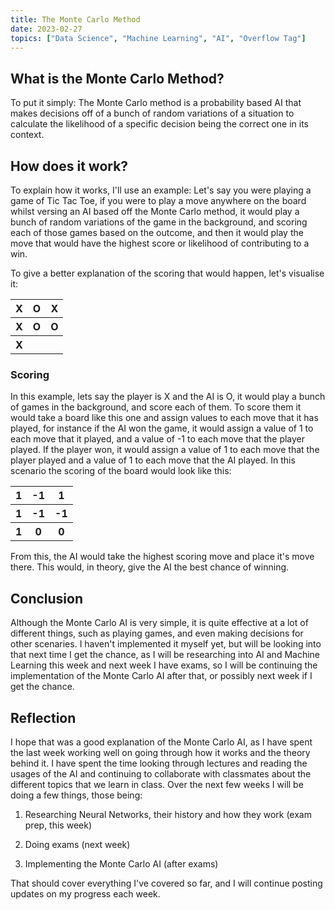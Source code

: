 ```yaml
---
title: The Monte Carlo Method
date: 2023-02-27
topics: ["Data Science", "Machine Learning", "AI", "Overflow Tag"]
---
```


## What is the Monte Carlo Method?
To put it simply: The Monte Carlo method is a probability based AI that makes decisions off of a bunch of random variations of a situation to calculate the likelihood of a specific decision being the correct one in its context.

## How does it work?
To explain how it works, I'll use an example: Let's say you were playing a game of Tic Tac Toe, if you were to play a move anywhere on the board whilst versing an AI based off the Monte Carlo method, it would play a bunch of random variations of the game in the background, and scoring each of those games based on the outcome, and then it would play the move that would have the highest score or likelihood of contributing to a win.

To give a better explanation of the scoring that would happen, let's visualise it:

<table>
    <tr>
        <th>X</th>
        <th>O</th>
        <th>X</th>
    </tr>
    <tr>
        <th>X</th>
        <th>O</th>
        <th>O</th>
    </tr>
    <tr>
        <th>X</th>
        <th></th>
        <th></th>
    </tr>
</table>

### Scoring
In this example, lets say the player is X and the AI is O, it would play a bunch of games in the background, and score each of them. To score them it would take a board like this one and assign values to each move that it has played, for instance if the AI won the game, it would assign a value of 1 to each move that it played, and a value of -1 to each move that the player played. If the player won, it would assign a value of 1 to each move that the player played and a value of 1 to each move that the AI played. In this scenario the scoring of the board would look like this:

<table>
    <tr>
        <th>1</th>
        <th>-1</th>
        <th>1</th>
    </tr>
    <tr>
        <th>1</th>
        <th>-1</th>
        <th>-1</th>
    </tr>
    <tr>
        <th>1</th>
        <th>0</th>
        <th>0</th>
    </tr>
</table>

From this, the AI would take the highest scoring move and place it's move there. This would, in theory, give the AI the best chance of winning.

## Conclusion
Although the Monte Carlo AI is very simple, it is quite effective at a lot of different things, such as playing games, and even making decisions for other scenaries. I haven't implemented it myself yet, but will be looking into that next time I get the chance, as I will be researching into AI and Machine Learning this week and next week I have exams, so I will be continuing the implementation of the Monte Carlo AI after that, or possibly next week if I get the chance.

## Reflection
I hope that was a good explanation of the Monte Carlo AI, as I have spent the last week working well on going through how it works and the theory behind it. I have spent the time looking through lectures and reading the usages of the AI and continuing to collaborate with classmates about the different topics that we learn in class. Over the next few weeks I will be doing a few things, those being:

1. Researching Neural Networks, their history and how they work (exam prep, this week)

2. Doing exams (next week)

3. Implementing the Monte Carlo AI (after exams)

That should cover everything I've covered so far, and I will continue posting updates on my progress each week.